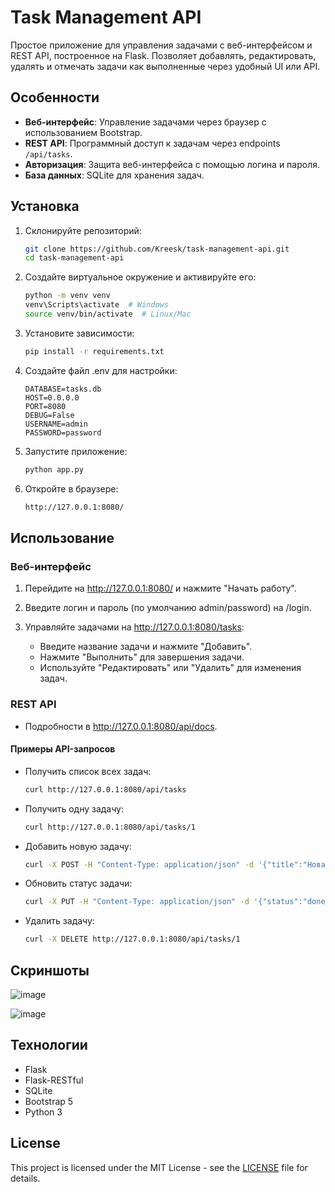 # Task Management API

Простое приложение для управления задачами с веб-интерфейсом и REST API, построенное на Flask. Позволяет добавлять, редактировать, удалять и отмечать задачи как выполненные через удобный UI или API.

## Особенности
- **Веб-интерфейс**: Управление задачами через браузер с использованием Bootstrap.
- **REST API**: Программный доступ к задачам через endpoints `/api/tasks`.
- **Авторизация**: Защита веб-интерфейса с помощью логина и пароля.
- **База данных**: SQLite для хранения задач.

## Установка

1. Склонируйте репозиторий:
   ```bash
   git clone https://github.com/Kreesk/task-management-api.git
   cd task-management-api
3. Создайте виртуальное окружение и активируйте его:
   ```bash
   python -m venv venv
   venv\Scripts\activate  # Windows
   source venv/bin/activate  # Linux/Mac
4. Установите зависимости:
   ```bash
   pip install -r requirements.txt
6. Создайте файл .env для настройки:
   ```text
   DATABASE=tasks.db
   HOST=0.0.0.0
   PORT=8080
   DEBUG=False
   USERNAME=admin
   PASSWORD=password   
7. Запустите приложение:
   ```bash
   python app.py
8. Откройте в браузере: 
   ```bash
   http://127.0.0.1:8080/

## Использование
### Веб-интерфейс
1. Перейдите на http://127.0.0.1:8080/ и нажмите "Начать работу".
2. Введите логин и пароль (по умолчанию admin/password) на /login.
3. Управляйте задачами на http://127.0.0.1:8080/tasks:
   
   - Введите название задачи и нажмите "Добавить".
   - Нажмите "Выполнить" для завершения задачи.
   - Используйте "Редактировать" или "Удалить" для изменения задач.
### REST API

   - Подробности в http://127.0.0.1:8080/api/docs.

#### Примеры API-запросов

   - Получить список всех задач:
     ```bash
     curl http://127.0.0.1:8080/api/tasks
   - Получить одну задачу:
     ```bash
     curl http://127.0.0.1:8080/api/tasks/1
   - Добавить новую задачу:
     ```bash
     curl -X POST -H "Content-Type: application/json" -d '{"title":"Новая задача"}' http://127.0.0.1:8080/api/tasks
   - Обновить статус задачи:
     ```bash
     curl -X PUT -H "Content-Type: application/json" -d '{"status":"done"}' http://127.0.0.1:8080/api/tasks/1
   - Удалить задачу:
     ```bash
     curl -X DELETE http://127.0.0.1:8080/api/tasks/1
     
## Скриншоты

   ![image](https://github.com/user-attachments/assets/cbb80a03-14d6-4407-9281-97b5688fdc93)

   ![image](https://github.com/user-attachments/assets/d09b58ac-0515-4a05-a868-697376d6075c)

## Технологии
 - Flask
 - Flask-RESTful
 - SQLite
 - Bootstrap 5
 - Python 3

## License
This project is licensed under the MIT License - see the [LICENSE](LICENSE) file for details.
